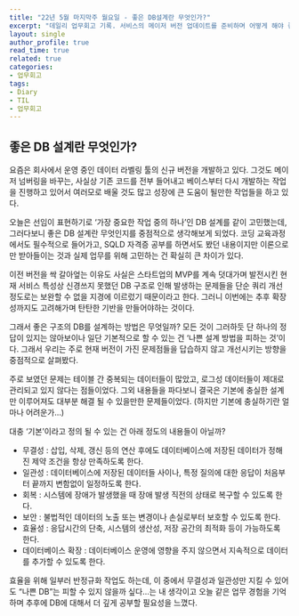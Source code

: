 ```yaml
---
title: "22년 5월 마지막주 월요일 - 좋은 DB설계란 무엇인가?"
excerpt: "데일리 업무회고 기록. 서비스의 메이저 버전 업데이트를 준비하며 어떻게 해야 좋은 구조의 DB를 설계할 수 있을지를 고민했다."
layout: single
author_profile: true
read_time: true
related: true
categories:
- 업무회고
tags:
- Diary
- TIL
- 업무회고
---
```


## 좋은 DB 설계란 무엇인가?

요즘은 회사에서 운영 중인 데이터 라벨링 툴의 신규 버전을 개발하고 있다. 그것도 메이저 넘버링을 바꾸는, 사실상 기존 코드를 전부 들어내고 베이스부터 다시 개발하는 작업을 진행하고 있어서 여러모로 배울 것도 많고 성장에 큰 도움이 될만한 작업들을 하고 있다.

오늘은 선임이 표현하기로 ‘가장 중요한 작업 중의 하나’인 DB 설계를 같이 고민했는데, 그러다보니 좋은 DB 설계란 무엇인지를 중점적으로 생각해보게 되었다. 코딩 교육과정에서도 필수적으로 들어가고, SQLD 자격증 공부를 하면서도 봤던 내용이지만 이론으로만 받아들이는 것과 실제 업무를 위해 고민하는 건 확실히 큰 차이가 있다.

이전 버전을 싹 갈아엎는 이유도 사실은 스타트업의 MVP를 계속 덧대가며 발전시킨 현재 서비스 특성상 신경쓰지 못했던 DB 구조로 인해 발생하는 문제들을 단순 쿼리 개선 정도로는 보완할 수 없을 지경에 이르렀기 때문이라고 한다. 그러니 이번에는 추후 확장성까지도 고려해가며 탄탄한 기반을 만들어야하는 것이다.

그래서 좋은 구조의 DB를 설계하는 방법은 무엇일까? 모든 것이 그러하듯 단 하나의 정답이 있지는 않아보이나 일단 기본적으로 할 수 있는 건 ‘나쁜 설계 방법을 피하는 것’이다. 그래서 우리는 주로 현재 버전이 가진 문제점들을 답습하지 않고 개선시키는 방향을 중점적으로 살펴봤다.

주로 보였던 문제는 테이블 간 중복되는 데이터들이 많았고, 로그성 데이터들이 제대로 관리되고 있지 않다는 점들이었다. 그외 내용들을 파다보니 결국은 기본에 충실한 설계만 이루어져도 대부분 해결 될 수 있을만한 문제들이었다. (하지만 기본에 충실하기란 얼마나 어려운가…)

대충 ‘기본’이라고 정의 될 수 있는 건 아래 정도의 내용들이 아닐까?

- 무결성 : 삽입, 삭제, 갱신 등의 연산 후에도 데이터베이스에 저장된 데이터가 정해진 제약 조건을 항상 만족하도록 한다.
- 일관성 : 데이터베이스에 저장된 데이터들 사이나, 특정 질의에 대한 응답이 처음부터 끝까지 변함없이 일정하도록 한다.
- 회복 : 시스템에 장애가 발생했을 때 장애 발생 직전의 상태로 복구할 수 있도록 한다.
- 보안 : 불법적인 데이터의 노출 또는 변경이나 손실로부터 보호할 수 있도록 한다.
- 효율성 : 응답시간의 단축, 시스템의 생산성, 저장 공간의 최적화 등이 가능하도록 한다.
- 데이터베이스 확장 : 데이터베이스 운영에 영향을 주지 않으면서 지속적으로 데이터를 추가할 수 있도록 한다.

효율을 위해 일부러 반정규화 작업도 하는데, 이 중에서 무결성과 일관성만 지킬 수 있어도 “나쁜 DB”는 피할 수 있지 않을까 싶다…는 내 생각이고 오늘 같은 업무 경험을 기억하며 추후에 DB에 대해서 더 깊게 공부할 필요성을 느꼈다.
